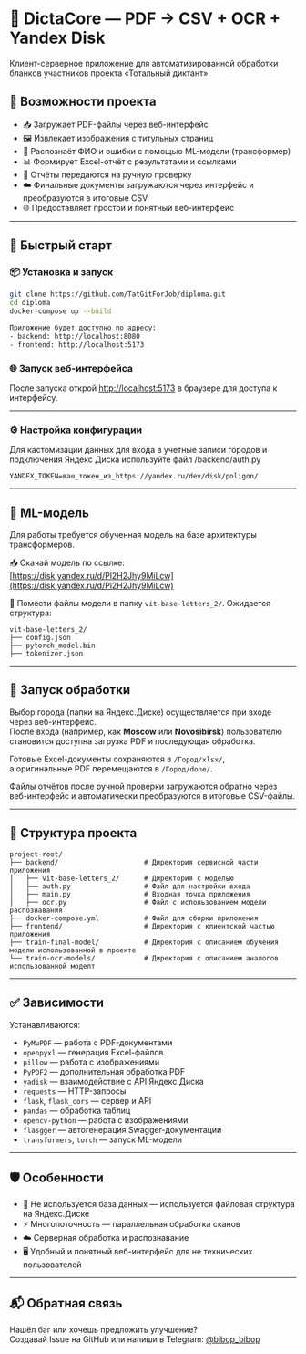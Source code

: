 # 🧠 DictaCore — PDF → CSV + OCR + Yandex Disk

Клиент-серверное приложение для автоматизированной обработки бланков участников проекта «Тотальный диктант».

## 📌 Возможности проекта

- 📥 Загружает PDF-файлы через веб-интерфейс
- 🖼 Извлекает изображения с титульных страниц  
- 🧠 Распознаёт ФИО и ошибки с помощью ML-модели (трансформер)  
- 📊 Формирует Excel-отчёт с результатами и ссылками  
- 📝 Отчёты передаются на ручную проверку  
- ☁️ Финальные документы загружаются через интерфейс и преобразуются в итоговые CSV  
- 🌐 Предоставляет простой и понятный веб-интерфейс  

---

## 🚀 Быстрый старт

### 📦 Установка и запуск

```bash
git clone https://github.com/TatGitForJob/diploma.git
cd diploma
docker-compose up --build

Приложение будет доступно по адресу:
- backend: http://localhost:8080
- frontend: http://localhost:5173
```

### 🌐 Запуск веб-интерфейса

После запуска открой [http://localhost:5173](http://localhost:5173) в браузере для доступа к интерфейсу.

---

### ⚙️ Настройка конфигурации

Для кастомизации данных для входа в учетные записи городов и подключения Яндекс Диска используйте файл /backend/auth.py

```
YANDEX_TOKEN=ваш_токен_из_https://yandex.ru/dev/disk/poligon/
```
---

## 🧠 ML-модель

Для работы требуется обученная модель на базе архитектуры трансформеров.

📥 Скачай модель по ссылке:  
[https://disk.yandex.ru/d/Pl2H2Jhy9MiLcw](https://disk.yandex.ru/d/Pl2H2Jhy9MiLcw)

📁 Помести файлы модели в папку `vit-base-letters_2/`. Ожидается структура:

```
vit-base-letters_2/
├── config.json
├── pytorch_model.bin
├── tokenizer.json
```

---

## 🏁 Запуск обработки

Выбор города (папки на Яндекс.Диске) осуществляется при входе через веб-интерфейс.  
После входа (например, как **Moscow** или **Novosibirsk**) пользователю становится доступна загрузка PDF и последующая обработка.

Готовые Excel-документы сохраняются в `/Город/xlsx/`,  
а оригинальные PDF перемещаются в `/Город/done/`.

Файлы отчётов после ручной проверки загружаются обратно через веб-интерфейс и автоматически преобразуются в итоговые CSV-файлы.

---

## 📂 Структура проекта

```
project-root/
├── backend/                     # Директория сервисной части приложения
│   ├── vit-base-letters_2/      # Директория с моделью
│   ├── auth.py                  # Файл для настройки входа
│   ├── main.py                  # Входная точка приложения
│   ├── ocr.py                   # Файл с использованием модели распознавания
├── docker-compose.yml           # Файл для сборки приложения
├── frontend/                    # Директория с клиентской частью приложения
├── train-final-model/           # Директория с описанием обучения модели использованной в проекте
└── train-ocr-models/            # Директория с описанием аналогов использованной моделт
```

---

## ✅ Зависимости

Устанавливаются:

- `PyMuPDF` — работа с PDF-документами  
- `openpyxl` — генерация Excel-файлов  
- `pillow` — работа с изображениями  
- `PyPDF2` — дополнительная обработка PDF  
- `yadisk` — взаимодействие с API Яндекс.Диска  
- `requests` — HTTP-запросы  
- `flask`, `flask_cors` — сервер и API  
- `pandas` — обработка таблиц  
- `opencv-python` — работа с изображениями  
- `flasgger` — автогенерация Swagger-документации  
- `transformers`, `torch` — запуск ML-модели  

---

## 🛡 Особенности

- 📂 Не используется база данных — используется файловая структура на Яндекс.Диске  
- ⚡ Многопоточность — параллельная обработка сканов  
- ☁️ Серверная обработка и распознавание  
- 🖥 Удобный и понятный веб-интерфейс для не технических пользователей  

---

## 📬 Обратная связь

Нашёл баг или хочешь предложить улучшение?  
Создавай Issue на GitHub или напиши в Telegram: [@bibop_bibop](https://t.me/bibop_bibop)
